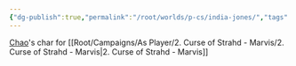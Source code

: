 ```yaml
---
{"dg-publish":true,"permalink":"/root/worlds/p-cs/india-jones/","tags":["Barovia","Marvis"]}
---
```


[Chao](Chao.md)'s char for [[Root/Campaigns/As Player/2. Curse of Strahd - Marvis/2. Curse of Strahd - Marvis\|2. Curse of Strahd - Marvis]]
